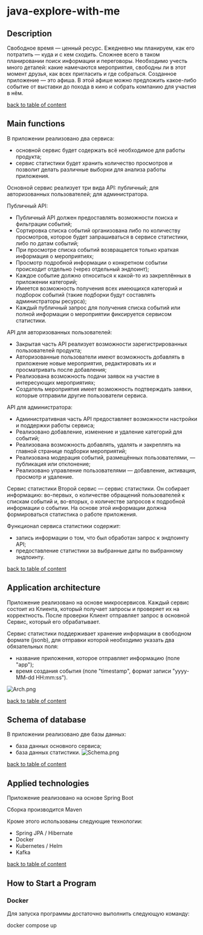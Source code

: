 # java-explore-with-me
## Description
Свободное время — ценный ресурс. Ежедневно мы планируем, как его потратить — куда и с кем сходить. Сложнее всего в таком планировании поиск информации и переговоры. 
Необходимо учесть много деталей: какие намечаются мероприятия, свободны ли в этот момент друзья, как всех пригласить и где собраться.
Созданное приложение — это афиша. В этой афише можно предложить какое-либо событие от выставки до похода в кино и собрать компанию для участия в нём.

[back to table of content](#explore-with-me)

## Main functions
В приложении реализовано два сервиса:
- основной сервис будет содержать всё необходимое для работы продукта;
- сервис статистики будет хранить количество просмотров и позволит делать различные выборки для анализа работы приложения.

Основной сервис реализует три вида API: публичный; для авторизованных пользователей; для администратора.

Публичный API:
- Публичный API должен предоставлять возможности поиска и фильтрации событий;
- Сортировка списка событий организована либо по количеству просмотров, которое будет запрашиваться в сервисе статистики, либо по датам событий;
- При просмотре списка событий возвращается только краткая информация о мероприятиях;
- Просмотр подробной информации о конкретном событии происходит отдельно (через отдельный эндпоинт);
- Каждое событие должно относиться к какой-то из закреплённых в приложении категорий;
- Имеется возможность получения всех имеющихся категорий и подборок событий (такие подборки будут составлять администраторы ресурса);
- Каждый публичный запрос для получения списка событий или полной информации о мероприятии фиксируется сервисом статистики.

API для авторизованных пользователей:
- Закрытая часть API реализует возможности зарегистрированных пользователей продукта;
- Авторизованные пользователи имеют возможность добавлять в приложение новые мероприятия, редактировать их и просматривать после добавления;
- Реализована возможность подачи заявок на участие в интересующих мероприятиях;
- Создатель мероприятия имеет возможность подтверждать заявки, которые отправили другие пользователи сервиса.

API для администратора:
- Административная часть API предоставляет возможности настройки и поддержки работы сервиса;
- Реализовано добавление, изменение и удаление категорий для событий;
- Реализована возможность добавлять, удалять и закреплять на главной странице подборки мероприятий;
- Реализована модерация событий, размещённых пользователями, — публикация или отклонение;
- Реализовано управление пользователями — добавление, активация, просмотр и удаление.

Сервис статистики
Второй сервис — сервис статистики. Он собирает информацию: во-первых, о количестве обращений пользователей к спискам событий и, во-вторых, о количестве запросов к подробной информации о событии. На основе этой информации должна формироваться статистика о работе приложения.

Функционал сервиса статистики содержит:
- запись информации о том, что был обработан запрос к эндпоинту API;
- предоставление статистики за выбранные даты по выбранному эндпоинту.

[back to table of content](#explore-with-me)

## Application architecture
Приложение реализовано на основе микросервисов.
Каждый сервис состоит из Клиента, который получает запросы и проверяет их на корректность. 
После проверки Клиент отправляет запрос в основной Сервис, который его обрабатывает. 

Сервис статистики поддерживает хранение информации в свободном формате (jsonb), для отправки которой необходимо указать два обязательных поля:
- название приложения, которое отправляет информацию (поле "app");
- время создания события (поле "timestamp", формат записи "yyyy-MM-dd HH:mm:ss").

![Arch.png](Arch.png)

[back to table of content](#explore-with-me)

## Schema of database
В приложении реализовано две базы данных:
- база данных основного сервиса;
- база данных статистики.
![Schema.png](Schema.png)

[back to table of content](#explore-with-me)

## Applied technologies
Приложение реализовано на основе Spring Boot

Сборка производится Maven

Кроме этого использованы следующие технологии:
- Spring JPA / Hibernate
- Docker
- Kubernetes / Helm
- Kafka

[back to table of content](#explore-with-me)

## How to Start a Program
### Docker
Для запуска программы достаточно выполнить следующую команду:

docker compose up
